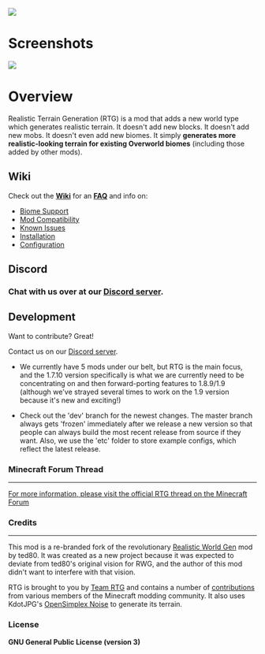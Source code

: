 ![](http://i.imgur.com/fntMwQe.png)


# Screenshots
![](http://i.imgur.com/Aem87JR.gif)

# Overview

Realistic Terrain Generation (RTG) is a mod that adds a new world type which generates realistic terrain. It doesn't add new blocks. It doesn't add new mobs. It doesn't even add new biomes. It simply **generates more realistic-looking terrain for existing Overworld biomes** (including those added by other mods).

## Wiki
Check out the **[Wiki](https://github.com/Team-RTG/Realistic-Terrain-Generation/wiki)** for an **[FAQ](https://github.com/Team-RTG/Realistic-Terrain-Generation/wiki/FAQ)** and info on:
* [Biome Support](https://github.com/Team-RTG/Realistic-Terrain-Generation/wiki/Biome-Support)
* [Mod Compatibility](https://github.com/Team-RTG/Realistic-Terrain-Generation/wiki/Mod-Compatibility)
* [Known Issues](https://github.com/Team-RTG/Realistic-Terrain-Generation/wiki/Known-Issues)
* [Installation](https://github.com/Team-RTG/Realistic-Terrain-Generation/wiki/Installation)
* [Configuration](https://github.com/Team-RTG/Realistic-Terrain-Generation/wiki/Configuration)


## Discord

### Chat with us over at our [Discord server](https://discordapp.com/channels/168326116761665536/168326116761665536).


## Development

Want to contribute? Great!

Contact us on our [Discord server](https://discordapp.com/channels/168326116761665536/168326116761665536).

* We currently have 5 mods under our belt, but RTG is the main focus, and the 1.7.10 version specifically is what we are currently need to be concentrating on and then forward-porting features to 1.8.9/1.9 (although we've strayed several times to work on the 1.9 version because it's new and exciting!)

* Check out the 'dev' branch for the newest changes. The master branch always gets 'frozen' immediately after we release a new version so that people can always build the most recent release from source if they want. Also, we use the 'etc' folder to store example configs, which reflect the latest release.


### Minecraft Forum Thread
----
[For more information, please visit the official RTG thread on the Minecraft Forum](http://www.minecraftforum.net/forums/mapping-and-modding/minecraft-mods/2524489-realistic-terrain-generation-rtg-realistic-biomes)

### Credits
----
This mod is a re-branded fork of the revolutionary [Realistic World Gen](http://www.minecraftforum.net/forums/mapping-and-modding/minecraft-mods/1281910-teds-world-gen-mods-realistic-world-gen-alpha-1-3) mod by ted80. It was created as a new project because it was expected to deviate from ted80's original vision for RWG, and the author of this mod didn't want to interfere with that vision.

RTG is brought to you by [Team RTG](https://github.com/Team-RTG) and contains a number of [contributions](https://github.com/Team-RTG/Realistic-Terrain-Generation/graphs/contributors) from various members of the Minecraft modding community. It also uses KdotJPG's [OpenSimplex Noise](https://gist.github.com/KdotJPG/b1270127455a94ac5d19) to generate its terrain.

### License

**GNU General Public License (version 3)**


